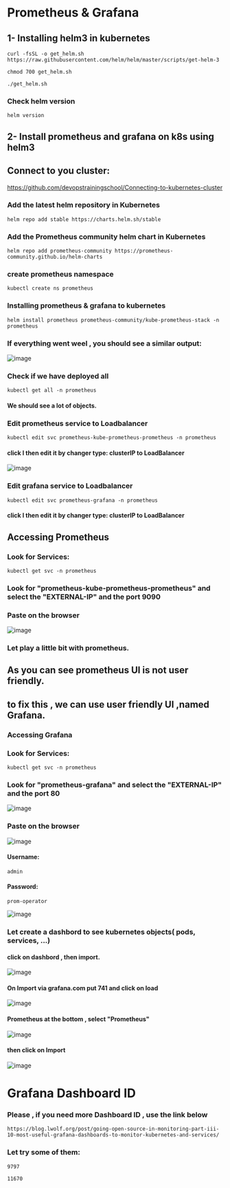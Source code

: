 # Prometheus & Grafana
## 1- Installing helm3 in kubernetes
```
curl -fsSL -o get_helm.sh https://raw.githubusercontent.com/helm/helm/master/scripts/get-helm-3
```
```
chmod 700 get_helm.sh
```
```
./get_helm.sh
```
### Check helm version
```
helm version
```
## 2- Install prometheus and grafana on k8s using helm3
## Connect to you cluster: 
https://github.com/devopstrainingschool/Connecting-to-kubernetes-cluster
### Add the latest helm repository in Kubernetes
```
helm repo add stable https://charts.helm.sh/stable
```
### Add the Prometheus community helm chart in Kubernetes
```
helm repo add prometheus-community https://prometheus-community.github.io/helm-charts
```
### create prometheus namespace
```
kubectl create ns prometheus
```
### Installing prometheus & grafana to kubernetes
```
helm install prometheus prometheus-community/kube-prometheus-stack -n prometheus
```
### If everything went weel , you should see a similar output:
![image](https://user-images.githubusercontent.com/107158398/187321763-1ec886db-0268-4943-8ca0-693ff914c1b8.png)

### Check if we have deployed all
```
kubectl get all -n prometheus
```
#### We should see a lot of objects.
### Edit prometheus service to Loadbalancer
```
kubectl edit svc prometheus-kube-prometheus-prometheus -n prometheus
```
#### click I then edit it by changer type: clusterIP to LoadBalancer
![image](https://user-images.githubusercontent.com/107158398/187269632-0a8aa705-7b1a-44dd-939b-5eb64299d891.png)

### Edit grafana service to Loadbalancer
```
kubectl edit svc prometheus-grafana -n prometheus
```
#### click I then edit it by changer type: clusterIP to LoadBalancer


## Accessing Prometheus
### Look for Services:
```
kubectl get svc -n prometheus
```
### Look for "prometheus-kube-prometheus-prometheus" and select the "EXTERNAL-IP" and the port 9090
### Paste on the browser
![image](https://user-images.githubusercontent.com/107158398/187271606-343040ac-8c36-4ef7-96a0-7ab576d281a2.png)
### Let play a little bit with prometheus.
## As you can see prometheus UI is not user friendly.
## to fix this , we can use user friendly UI ,named Grafana.
### Accessing Grafana
### Look for Services:
```
kubectl get svc -n prometheus
```
### Look for "prometheus-grafana" and select the "EXTERNAL-IP" and the port 80
![image](https://user-images.githubusercontent.com/107158398/187272352-50eddd7e-86a1-4a25-8735-9929397ae806.png)

### Paste on the browser
![image](https://user-images.githubusercontent.com/107158398/187272460-ed162491-0674-41c3-bfda-dcbed970ba66.png)

#### Username: 
```
admin
```
#### Password:
```
prom-operator
```
![image](https://user-images.githubusercontent.com/107158398/187272824-82ee5abf-7bbb-4566-b1f6-539d00c82462.png)

### Let create a dashbord to see kubernetes objects( pods, services, ...)
#### click on dashbord , then import.
![image](https://user-images.githubusercontent.com/107158398/187273215-30a1ed69-5b42-431c-bce1-24af17a77b59.png)
#### On Import via grafana.com put 741 and click on load
![image](https://user-images.githubusercontent.com/107158398/187273449-4f52ed35-8dc0-4c78-884e-21ffd29924f5.png)
#### Prometheus at the bottom  , select "Prometheus"
![image](https://user-images.githubusercontent.com/107158398/187273656-d335f971-4e2f-427f-b006-0dbd95d6e99e.png)
#### then click on Import
![image](https://user-images.githubusercontent.com/107158398/187273729-9e41634f-5d24-4ede-990c-a9656a326cc9.png)


# Grafana Dashboard ID
### Please , if you need more Dashboard ID , use the link below
```
https://blog.lwolf.org/post/going-open-source-in-monitoring-part-iii-10-most-useful-grafana-dashboards-to-monitor-kubernetes-and-services/
```
### Let try some of them:
```
9797
```
```
11670
```
